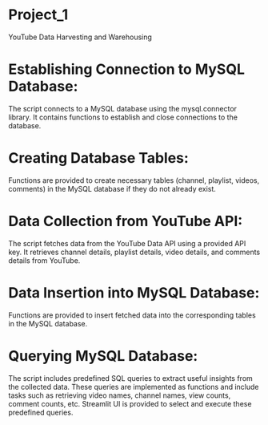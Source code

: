 # Project_1
YouTube Data Harvesting and Warehousing 

# Establishing Connection to MySQL Database:
The script connects to a MySQL database using the mysql.connector library. It contains functions to establish and close connections to the database.

# Creating Database Tables:
Functions are provided to create necessary tables (channel, playlist, videos, comments) in the MySQL database if they do not already exist.

# Data Collection from YouTube API:
The script fetches data from the YouTube Data API using a provided API key.
It retrieves channel details, playlist details, video details, and comments details from YouTube.

# Data Insertion into MySQL Database:
Functions are provided to insert fetched data into the corresponding tables in the MySQL database.

# Querying MySQL Database:
The script includes predefined SQL queries to extract useful insights from the collected data.
These queries are implemented as functions and include tasks such as retrieving video names, channel names, view counts, comment counts, etc.
Streamlit UI is provided to select and execute these predefined queries.
